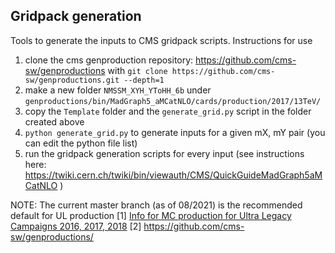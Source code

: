 ## Gridpack generation

Tools to generate the inputs to CMS gridpack scripts.
Instructions for use

1) clone the cms genproduction repository: https://github.com/cms-sw/genproductions with ``git clone https://github.com/cms-sw/genproductions.git --depth=1``
2) make a new folder ``NMSSM_XYH_YToHH_6b`` under ``genproductions/bin/MadGraph5_aMCatNLO/cards/production/2017/13TeV/``
3) copy the ``Template`` folder and the ``generate_grid.py`` script in the folder created above
4) ``python generate_grid.py`` to generate inputs for a given mX, mY pair (you can edit the python file list)
5) run the gridpack generation scripts for every input (see instructions here: https://twiki.cern.ch/twiki/bin/viewauth/CMS/QuickGuideMadGraph5aMCatNLO )

NOTE: The current master branch (as of 08/2021) is the recommended default for UL production
[1] [Info for MC production for Ultra Legacy Campaigns 2016, 2017, 2018](https://cms-pdmv.gitbook.io/project/mccontact/info-for-mc-production-for-ultra-legacy-campaigns-2016-2017-2018)
[2] https://github.com/cms-sw/genproductions/


